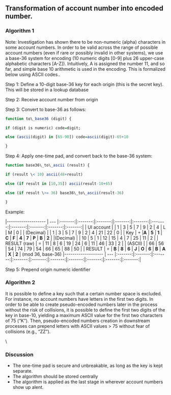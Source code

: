 Transformation of account number into encoded number.
-----------------------------------------------------

### Algorithm 1

Note: Investigation has shown there to be non-numeric (alpha) characters
in some account numbers. In order to be valid across the range of
possible account numbers (even if rare or possibly invalid in other
systems), we use a base-36 system for encoding (10 numeric digits [0-9]
plus 26 upper-case alphabetic characters [A-Z]). Intuitively, A is
assigned the number 11, and so far, and simple base 10 arithmetic is
used in the encoding. This is formalized below using ASCII codes..



Step 1: Define a 10-digit base-36 key for each origin (this is the
secret key). This will be stored in a lookup database

Step 2: Receive account number from origin

Step 3: Convert to base-36 as follows:

```R
function to\_base36 (digit) {

if (digit is numeric) code=digit;

else (ascii(digit) in [65-90]) code=ascii(digit)-65+10

}
```

Step 4: Apply one-time pad, and convert back to the base-36 system:

```R
function base36\_to\_ascii (result) {

if (result \< 10) ascii(48+result)

else (if result in [10,35]) ascii(result-10+65)

else (if result \>= 36) base36\_to\_ascii(result-36)

}
```
Example:

  |------------------- | --- |:-------:|:-------:|:-------:|:-------:|:-------:|:-------:|:-------:|:-------:|:-------:|:-------:|
  | UI account         |     | 1 | 3 | 5 | 7 | 9 | 2 | 4 | L | M | 0 |
  | (Decimal)          |     | 1 | 3 | 5 | 7 | 9 | 2 | 4 | 21 | 22 | 0 |
  | Key                | +   |**A** | **5** | **1** | **C** | **F** | **4** | **7** | **P** | **B** | **2** |
  |(Decimal)           |     | 10 | 5 |  1 |  12 | 15 | 4 |  7 |  25 | 11 | 2 |
  | RESULT (raw)       | =   | 11 | 8 |  6 |  19 | 24 | 6 |  11 | 46 | 33 | 2 |
  | (ASCII)            |     | 66 | 56 | 54 | 74 | 79 | 54 | 66 | 65 | 88 | 50 |
  | RESULT             | =   | **B** | **8** | **6** | **J** | **O** | **6** | **B** | **A** | **X** | **2** |
  (mod 36, base-36)
  |------------------- | --- |:-------:|:-------:|:-------:|:-------:|:-------:|:-------:|:-------:|:-------:|:-------:|:-------:|
  

Step 5: Prepend origin numeric identifier



### Algorithm 2

It is possible to define a key such that a certain number space is
excluded. For instance, no account numbers have letters in the first two
digits. In order to be able to create pseudo-encoded numbers later in
the process without the risk of collisions, it is possible to define the
first two digits of the key in base-10, yielding a maximum ASCII value
for the first two characters of 75 (“K”). Then, pseudo-encoded numbers
creation in downstream processes can prepend letters with ASCII values
\> 75 without fear of collisions (e.g., “ZZ”).

\

### Discussion

* The one-time pad is secure and unbreakable, as long as the key is kept separate.
* The algorithm should be stored centrally
* The algorithm is applied as the last stage in wherever account numbers show up
alent.
